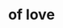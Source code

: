 ---
ee_id_thing: '4449'
site: '1'
type: '2'
inv_num: 2018-042
add_credit:
url: 2018-042-of-love
title: of love
year: '2018'
display_year: '2018'
medium: Laserjet on 711 take-out bag
dims: 33 x 20 cm
pitch:
ps:
live_url:
youtube:
https://github.com/coryarcangel/alu:
imgs: flagship-2017-062-db-jih--zY9q.jpg
subheading:
download:
commission:
related:
layout: things-i-made
---